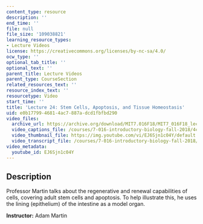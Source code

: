 ```yaml
---
content_type: resource
description: ''
end_time: ''
file: null
file_size: '109038821'
learning_resource_types:
- Lecture Videos
license: https://creativecommons.org/licenses/by-nc-sa/4.0/
ocw_type: ''
optional_tab_title: ''
optional_text: ''
parent_title: Lecture Videos
parent_type: CourseSection
related_resources_text: ''
resource_index_text: ''
resourcetype: Video
start_time: ''
title: 'Lecture 24: Stem Cells, Apoptosis, and Tissue Homeostasis'
uid: e0b17799-4681-4ac7-887a-dcd1fbfbd290
video_files:
  archive_url: https://archive.org/download/MIT7.016F18/MIT7_016F18_lec24_300k.mp4
  video_captions_file: /courses/7-016-introductory-biology-fall-2018/4c84b06244595c229f06bc6794310f3e_EJ6Sjn1c04Y.vtt
  video_thumbnail_file: https://img.youtube.com/vi/EJ6Sjn1c04Y/default.jpg
  video_transcript_file: /courses/7-016-introductory-biology-fall-2018/2a4ce2999d35e34811b14333970aa0c1_EJ6Sjn1c04Y.pdf
video_metadata:
  youtube_id: EJ6Sjn1c04Y
---
```


Description
-----------

Professor Martin talks about the regenerative and renewal capabilities of cells, covering adult stem cells and apoptosis. To help illustrate this, he uses the lining (epithelium) of the intestine as a model organ.

**Instructor:** Adam Martin


